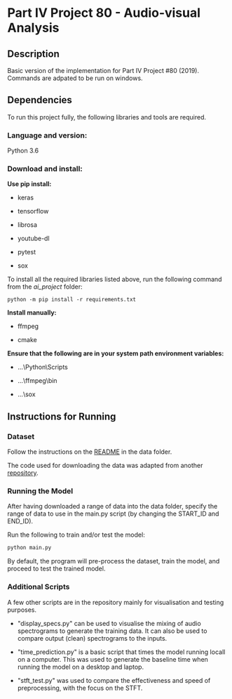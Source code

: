# Part IV Project 80 - Audio-visual Analysis

## Description
Basic version of the implementation for Part IV Project #80 (2019). Commands are adpated to be run on windows.

## Dependencies

To run this project fully, the following libraries and tools are required.

### Language and version:

Python 3.6

### Download and install:

**Use pip install:**

* keras

* tensorflow

* librosa

* youtube-dl

* pytest

* sox

To install all the required libraries listed above, run the following command from the *ai_project* folder:

```
python -m pip install -r requirements.txt
```

**Install manually:**

* ffmpeg

* cmake

**Ensure that the following are in your system path environment variables:**

* ...\Python\Scripts

* ...\ffmpeg\bin

* ...\sox

## Instructions for Running

### Dataset

Follow the instructions on the [README](https://github.com/ktam069/Audio-visual_speech_separation_basic/tree/master/data) in the data folder.

The code used for downloading the data was adapted from another [repository](https://github.com/bill9800/speech_separation).

### Running the Model

After having downloaded a range of data into the data folder, specify the range of data to use in the main.py script (by changing the START_ID and END_ID).

Run the following to train and/or test the model:

```python
python main.py
```

By default, the program will pre-process the dataset, train the model, and proceed to test the trained model.

### Additional Scripts

A few other scripts are in the repository mainly for visualisation and testing purposes.

* "display_specs.py" can be used to visualise the mixing of audio spectrograms to generate the training data. It can also be used to compare output (clean) spectrograms to the inputs.

* "time_prediction.py" is a basic script that times the model running locall on a computer. This was used to generate the baseline time when running the model on a desktop and laptop.

* "stft_test.py" was used to compare the effectiveness and speed of preprocessing, with the focus on the STFT.
